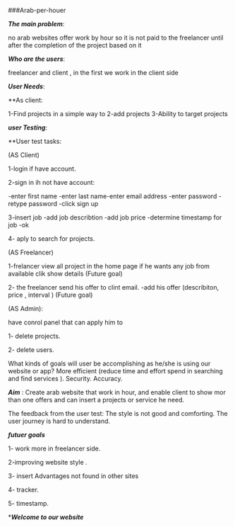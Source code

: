 ###Arab-per-houer

***The main problem***:

no arab websites  offer work by hour 
so it is not paid to the freelancer until after the completion of the project based on it 

***Who are the users***:

freelancer and client , in the first  we work in the client side 

***User Needs***:

**As client:

1-Find projects in a simple way to 2-add projects
3-Ability to target projects 

***user Testing***:

**User test tasks:

(AS Client)

1-login if have account.

2-sign in ih not have account:

 -enter first  name -enter last  name-enter email address -enter password -retype password -click sign up

3-insert job -add job describtion -add job price -determine timestamp for job -ok

4- aply to search for projects.

(AS Freelancer)

1-frelancer view all project in the home page if he wants any job from available clik show details (Future goal)

2- the freelancer send his offer to clint email. -add his offer (describiton, price , interval ) (Future goal)


(AS Admin):

have conrol panel that can apply him to 

1- delete projects.

2- delete users.


What kinds of goals will user be accomplishing as he/she is using our website or app?
More efficient (reduce time and effort spend in searching  and find services ).
Security.
Accuracy.

***Aim*** :
Create arab  website that work in hour,
and enable client to show mor than one offers and can insert a projects or service he need. 


The feedback from the user test:
The style is not good and comforting.
The user journey is hard to understand.

***futuer goals***

1- work more in freelancer side.

2-improving website style .

3- insert Advantages not found in other sites

4- tracker.

5- timestamp. 

   ****Welcome to our website***


































 

 

